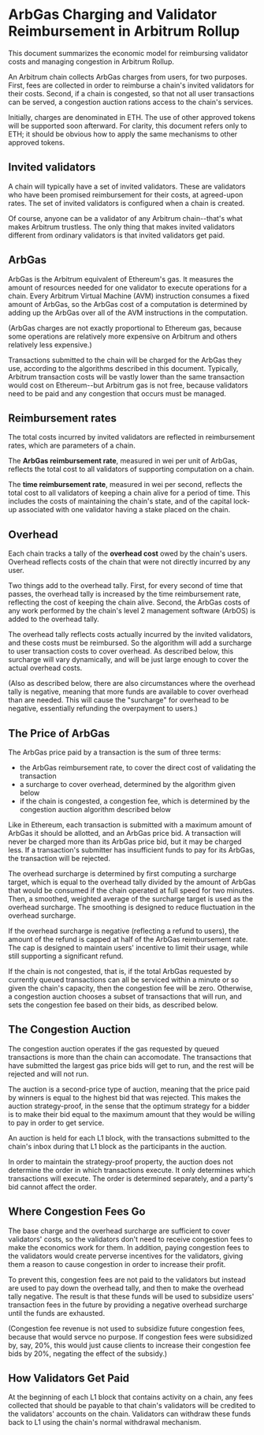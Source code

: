 # ArbGas Charging and Validator Reimbursement in Arbitrum Rollup

This document summarizes the economic model for reimbursing validator costs and managing congestion in Arbitrum Rollup.  

An Arbitrum chain collects ArbGas charges from users, for two purposes.  First, fees are collected in order to reimburse a chain's invited validators for their costs.  Second, if a chain is congested, so that not all user transactions can be served, a congestion auction rations access to the chain's services.

Initially, charges are denominated in ETH.  The use of other approved tokens will be supported soon afterward. For clarity, this document refers only to ETH; it should be obvious how to apply the same mechanisms to other approved tokens.

## Invited validators

A chain will typically have a set of invited validators. These are validators who have been promised reimbursement for their costs, at agreed-upon rates. The set of invited validators is configured when a chain is created.

Of course, anyone can be a validator of any Arbitrum chain--that's what makes Arbitrum trustless.  The only thing that makes invited validators different from ordinary validators is that invited validators get paid.

## ArbGas

ArbGas is the Arbitrum equivalent of Ethereum's gas.  It measures the amount of resources needed for one validator to execute operations for a chain. Every Arbitrum Virtual Machine (AVM) instruction consumes a fixed amount of ArbGas, so the ArbGas cost of a computation is determined by adding up the ArbGas over all of the AVM instructions in the computation.

(ArbGas charges are not exactly proportional to Ethereum gas, because some operations are relatively more expensive on Arbitrum and others relatively less expensive.)

Transactions submitted to the chain will be charged for the ArbGas they use, according to the algorithms described in this document. Typically, Arbitrum transaction costs will be vastly lower than the same transaction would cost on Ethereum--but Arbitrum gas is not free, because validators need to be paid and any congestion that occurs must be managed.

## Reimbursement rates

The total costs incurred by invited validators are reflected in reimbursement rates, which are parameters of a chain.

The **ArbGas reimbursement rate**, measured in wei per unit of ArbGas, reflects the total cost to all validators of supporting computation on a chain.

The **time reimbursement rate**, measured in wei per second, reflects the total cost to all validators of keeping a chain alive for a period of time. This includes the costs of maintaining the chain's state, and of the capital lock-up associated with one validator having a stake placed on the chain.

## Overhead

Each chain tracks a tally of the **overhead cost** owed by the chain's users.  Overhead reflects costs of the chain that were not directly incurred by any user. 

Two things add to the overhead tally. First, for every second of time that passes, the overhead tally is increased by the time reimbursement rate, reflecting the cost of keeping the chain alive. Second, the ArbGas costs of any work performed by the chain's level 2 management software (ArbOS) is added to the overhead tally.

The overhead tally reflects costs actually incurred by the invited validators, and these costs must be reimbursed. So the algorithm will add a surcharge to user transaction costs to cover overhead. As described below, this surcharge will vary dynamically, and will be just large enough to cover the actual overhead costs.

(Also as described below, there are also circumstances where the overhead tally is negative, meaning that more funds are available to cover overhead than are needed. This will cause the "surcharge" for overhead to be negative, essentially refunding the overpayment to users.)

## The Price of ArbGas

The ArbGas price paid by a transaction is the sum of three terms:

* the ArbGas reimbursement rate, to cover the direct cost of validating the transaction
* a surcharge to cover overhead, determined by the algorithm given below
* if the chain is congested, a congestion fee, which is determined by the congestion auction algorithm described below

Like in Ethereum, each transaction is submitted with a maximum amount of ArbGas it should be allotted, and an ArbGas price bid.  A transaction will never be charged more than its ArbGas price bid, but it may be charged less. If a transaction's submitter has insufficient funds to pay for its ArbGas, the transaction will be rejected.

The overhead surcharge is determined by first computing a surcharge target, which is equal to the overhead tally divided by the amount of ArbGas that would be consumed if the chain operated at full speed for two minutes. Then, a smoothed, weighted average of the surcharge target is used as the overhead surcharge.  The smoothing is designed to reduce fluctuation in the overhead surcharge.

If the overhead surcharge is negative (reflecting a refund to users), the amount of the refund is capped at half of the ArbGas reimbursement rate.  The cap is designed to maintain users' incentive to limit their usage, while still supporting a significant refund.

If the chain is not congested, that is, if the total ArbGas requested by currently queued transactions can all be serviced within a minute or so given the chain's capacity, then the congestion fee will be zero.  Otherwise, a congestion auction chooses a subset of transactions that will run, and sets the congestion fee based on their bids, as described below.

## The Congestion Auction

The congestion auction operates if the gas requested by queued transactions is more than the chain can accomodate.  The transactions that have submitted the largest gas price bids will get to run, and the rest will be rejected and will not run.

The auction is a second-price type of auction, meaning that the price paid by winners is equal to the highest bid that was rejected. This makes the auction strategy-proof, in the sense that the optimum strategy for a bidder is to make their bid equal to the maximum amount that they would be willing to pay in order to get service. 

An auction is held for each L1 block, with the transactions submitted to the chain's inbox during that L1 block as the participants in the auction.

In order to maintain the strategy-proof property, the auction does not determine the order in which transactions execute. It only determines which transactions will execute. The order is determined separately, and a party's bid cannot affect the order.

## Where Congestion Fees Go

The base charge and the overhead surcharge are sufficient to cover validators' costs, so the validators don't need to receive congestion fees to make the economics work for them.  In addition, paying congestion fees to the validators would create perverse incentives for the validators, giving them a reason to cause congestion in order to increase their profit.

To prevent this, congestion fees are not paid to the validators but instead are used to pay down the overhead tally, and then to make the overhead tally negative. The result is that these funds will be used to subsidize users' transaction fees in the future by providing a negative overhead surcharge until the funds are exhausted.  

(Congestion fee revenue is not used to subsidize future congestion fees, because that would servce no purpose. If congestion fees were subsidized by, say, 20%, this would just cause clients to increase their congestion fee bids by 20%, negating the effect of the subsidy.)

## How Validators Get Paid

At the beginning of each L1 block that contains activity on a chain, any fees collected that should be payable to that chain's validators will be credited to the validators' accounts on the chain.  Validators can withdraw these funds back to L1 using the chain's normal withdrawal mechanism.
